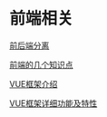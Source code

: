 # 前端相关

[前后端分离](separation_client_server.md)

[前端的几个知识点](front_dd.md)

[VUE框架介绍](vue.md)

[VUE框架详细功能及特性](vue_module.md)

